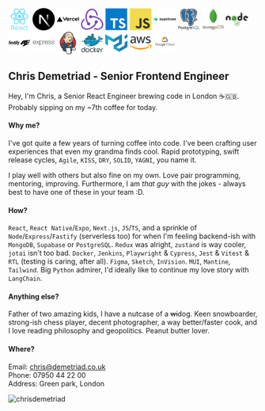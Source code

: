 <div>
  <span><img src="https://raw.githubusercontent.com/devicons/devicon/master/icons/react/react-original-wordmark.svg" alt="react" width="45" height="45" /></span>
  <span><img src="https://raw.githubusercontent.com/devicons/devicon/master/icons/nextjs/nextjs-original.svg" alt="next" width="45" height="45" />
  <span><img src="https://raw.githubusercontent.com/devicons/devicon/master/icons/vercel/vercel-original-wordmark.svg" alt="vercel" width="45" height="45" />
  <span><img src="https://raw.githubusercontent.com/devicons/devicon/master/icons/redux/redux-original.svg" alt="redux" width="45" height="45" /></span>
  <span><img src="https://raw.githubusercontent.com/devicons/devicon/master/icons/typescript/typescript-original.svg" alt="typescript" width="45" height="45" /></span>
  <span><img src="https://raw.githubusercontent.com/devicons/devicon/master/icons/javascript/javascript-original.svg" alt="javascript" width="45" height="45" /></span> 
  <span><img src="https://raw.githubusercontent.com/devicons/devicon/master/icons/supabase/supabase-original-wordmark.svg" alt="supabase" width="45" height="45" /></span>
  <span><img src="https://raw.githubusercontent.com/devicons/devicon/master/icons/postgresql/postgresql-original-wordmark.svg" alt="postgre sql" width="45" height="45" /></span>
  <span><img src="https://raw.githubusercontent.com/devicons/devicon/master/icons/mongodb/mongodb-original-wordmark.svg" alt="mongodb" width="45" height="45" /></span>
  <span><img src="https://raw.githubusercontent.com/devicons/devicon/master/icons/nodejs/nodejs-original-wordmark.svg" alt="nodejs" width="45" height="45" /></span>
  <span><img src="https://raw.githubusercontent.com/devicons/devicon/master/icons/fastify/fastify-plain-wordmark.svg" alt="fastify" width="45" height="45" /></span>
  <span><img src="https://raw.githubusercontent.com/devicons/devicon/master/icons/express/express-original-wordmark.svg" alt="express" width="45" height="45" /></span>
  <span><img src="https://raw.githubusercontent.com/devicons/devicon/master/icons/jenkins/jenkins-original.svg" alt="jenkins" width="45" height="45" /></span>
  <span><img src="https://raw.githubusercontent.com/devicons/devicon/master/icons/docker/docker-original-wordmark.svg" alt="docker" width="45" height="45" /></span>
  <span><img src="https://raw.githubusercontent.com/devicons/devicon/master/icons/materialui/materialui-original.svg" alt="materialui" width="45" height="45" /></span>
  <span><img src="https://raw.githubusercontent.com/devicons/devicon/master/icons/amazonwebservices/amazonwebservices-original-wordmark.svg" alt="aws" width="45" height="45" />
  </span>
  <span><img src="https://raw.githubusercontent.com/devicons/devicon/master/icons/googlecloud/googlecloud-original-wordmark.svg" alt="google cloud" width="45" height="45" />
  </span>
</div>

## Chris Demetriad - Senior Frontend Engineer <img src="https://komarev.com/ghpvc/?username=chrisdemetriad&color=green" alt="" align="right" />

Hey, I'm Chris, a Senior React Engineer brewing code in London ☕️🇬🇧. Probably sipping on my ~7th coffee for today.

#### Why me?
I've got quite a few years of turning coffee into code. I've been crafting user experiences that even my grandma finds cool. Rapid prototyping, swift release cycles, `Agile`, `KISS`, `DRY`, `SOLID`, `YAGNI`, you name it.

I play well with others but also fine on my own. Love pair programming, mentoring, improving. Furthermore, I am _that guy_ with the jokes - always best to have one of these in your team :D.

#### How?
`React`, `React Native`/`Expo`, `Next.js`, `JS`/`TS`, and a sprinkle of `Node`/`Express`/`Fastify` (serverless too) for when I'm feeling backend-ish with `MongoDB`, `Supabase` or `PostgreSQL`. `Redux` was alright, `zustand` is way cooler, `jotai` isn't too bad. `Docker`, `Jenkins`, `Playwright` & `Cypress`, `Jest` & `Vitest` & `RTL` (testing is caring, after all). `Figma`, `Sketch`, `InVision`. `MUI`, `Mantine`, `Tailwind`. Big `Python` admirer, I'd ideally like to continue my love story with `LangChain`.

#### Anything else?
Father of two amazing kids, I have a nutcase of a ~~wi~~dog. Keen snowboarder, strong-ish chess player, decent photographer, a way better/faster cook, and I love reading philosophy and geopolitics. Peanut butter lover.

#### Where?
Email: chris@demetriad.co.uk\
Phone: 07950 44 22 00\
Address: Green park, London


<img align="left" src="https://github-readme-stats.vercel.app/api/top-langs?username=chrisdemetriad&show_icons=true&locale=en&layout=compact&count_private=true&include_all_commits=true" alt="chrisdemetriad" />
